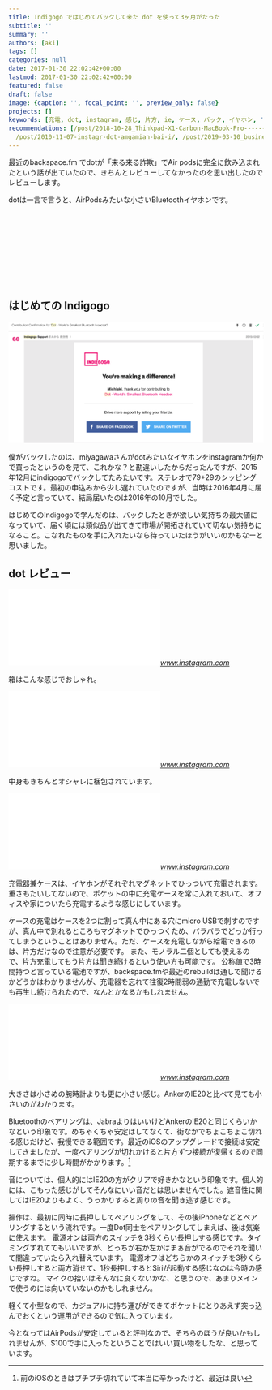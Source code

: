 ```yaml
---
title: Indigogo ではじめてバックして来た dot を使って3ヶ月がたった
subtitle: ''
summary: ''
authors: [aki]
tags: []
categories: null
date: 2017-01-30 22:02:42+00:00
lastmod: 2017-01-30 22:02:42+00:00
featured: false
draft: false
image: {caption: '', focal_point: '', preview_only: false}
projects: []
keywords: [充電, dot, instagram, 感じ, 片方, ie, ケース, バック, イヤホン, '20']
recommendations: [/post/2018-10-28_Thinkpad-X1-Carbon-MacBook-Pro----------USB-Type-C-------f6d8c8e77b36/,
  /post/2010-11-07-instagr-dot-amgamian-bai-i/, /post/2019-03-10_business-trip-goods/]
---
```

最近のbackspace.fm でdotが「来る来る詐欺」でAir podsに完全に飲み込まれたという話が出ていたので、きちんとレビューしてなかったのを思い出したのでレビューします。

dotは一言で言うと、AirPodsみたいな小さいBluetoothイヤホンです。

<div class="iframely-embed"><div class="iframely-responsive" style="height: 140px; padding-bottom: 0;"><a href="https://www.indiegogo.com/projects/dot-world-s-smallest-bluetooth-headset" data-iframely-url="//cdn.iframe.ly/eUbZ83H?card=small"></a></div></div><script async src="//cdn.iframe.ly/embed.js" charset="utf-8"></script>

## はじめての Indigogo

![](20170130213220.png)

僕がバックしたのは、miyagawaさんがdotみたいなイヤホンをinstagramか何かで買ったというのを見て、これかな？と勘違いしたからだったんですが、2015年12月にindigogoでバックしてたみたいです。ステレオで$79+$29のシッピングコストです。最初の申込みから少し遅れていたのですが、当時は2016年4月に届く予定と言っていて、結局届いたのは2016年の10月でした。

はじめてのIndigogoで学んだのは、バックしたときが欲しい気持ちの最大値になっていて、届く頃には類似品が出てきて市場が開拓されていて切ない気持ちになること。こなれたものを手に入れたいなら待っていたほうがいいのかもなーと思いました。

## dot レビュー

<iframe src="//www.instagram.com/p/BLXPs3Uhk5W/embed/" data-entry-image="http://www.instagram.com/p/BLXPs3Uhk5W/media/?size=l" class="instagram-iframe" frameborder="0" scrolling="no" allowtransparency></iframe><cite class="hatena-citation"><a href="https://www.instagram.com/p/BLXPs3Uhk5W/">www.instagram.com</a></cite>

箱はこんな感じでおしゃれ。

<iframe src="//www.instagram.com/p/BLXQDBnhbSx/embed/" data-entry-image="http://www.instagram.com/p/BLXQDBnhbSx/media/?size=l" class="instagram-iframe" frameborder="0" scrolling="no" allowtransparency></iframe><cite class="hatena-citation"><a href="https://www.instagram.com/p/BLXQDBnhbSx/?taken-by=c.hezou&amp;hl=ja">www.instagram.com</a></cite>

中身もきちんとオシャレに梱包されています。

<iframe src="//www.instagram.com/p/BLXQWDGh-oH/embed/" data-entry-image="http://www.instagram.com/p/BLXQWDGh-oH/media/?size=l" class="instagram-iframe" frameborder="0" scrolling="no" allowtransparency></iframe><cite class="hatena-citation"><a href="https://www.instagram.com/p/BLXQWDGh-oH/?taken-by=c.hezou&amp;hl=ja">www.instagram.com</a></cite>

充電器兼ケースは、イヤホンがそれぞれマグネットでひっついて充電されます。 重さもたいしてないので、ポケットの中に充電ケースを常に入れておいて、オフィスや家についたら充電するような感じにしています。

ケースの充電はケースを2つに割って真ん中にある穴にmicro USBで刺すのですが、真ん中で別れるところもマグネットでひっつくため、バラバラでどっか行ってしまうということはありません。ただ、ケースを充電しながら給電できるのは、片方だけなので注意が必要です。 また、モノラル二個としても使えるので、片方充電してもう片方は聞き続けるという使い方も可能です。 公称値で3時間持つと言っている電池ですが、backspace.fmや最近のrebuildは通しで聞けるかどうかはわかりませんが、充電器を忘れて往復2時間弱の通勤で充電しないでも再生し続けられたので、なんとかなるかもしれません。

<iframe src="//www.instagram.com/p/BLXP-8thiAr/embed/" data-entry-image="http://www.instagram.com/p/BLXP-8thiAr/media/?size=l" class="instagram-iframe" frameborder="0" scrolling="no" allowtransparency></iframe><cite class="hatena-citation"><a href="https://www.instagram.com/p/BLXP-8thiAr/?taken-by=c.hezou&amp;hl=ja">www.instagram.com</a></cite>

大きさは小さめの腕時計よりも更に小さい感じ。AnkerのIE20と比べて見ても小さいのがわかります。

Bluetoothのペアリングは、JabraよりはいいけどAnkerのIE20と同じくらいかなという印象です。めちゃくちゃ安定はしてなくて、街なかでちょこちょこ切れる感じだけど、我慢できる範囲です。最近のiOSのアップグレードで接続は安定してきましたが、一度ペアリングが切れかけると片方ずつ接続が復帰するので同期するまでに少し時間がかかります。[^1]

音については、個人的にはIE20の方がクリアで好きかなという印象です。個人的には、こもった感じがしてそんなにいい音だとは思いませんでした。遮音性に関してはIE20よりもよく、うっかりすると周りの音を聞き逃す感じです。

操作は、最初に同時に長押ししてペアリングをして、その後iPhoneなどとペアリングするという流れです。一度Dot同士をペアリングしてしまえば、後は気楽に使えます。 電源オンは両方のスイッチを3秒くらい長押しする感じです。タイミングずれててもいいですが、どっちが右か左かはまぁ音がでるのでそれを聞いて間違っていたら入れ替えています。 電源オフはどちらかのスイッチを3秒くらい長押しすると両方消せて、1秒長押しするとSiriが起動する感じなのは今時の感じですね。 マイクの拾いはそんなに良くないかな、と思うので、あまりメインで使うのには向いていないのかもしれません。

軽くて小型なので、カジュアルに持ち運びができてポケットにとりあえず突っ込んでおくという運用ができるので気に入っています。

今となってはAirPodsが安定していると評判なので、そちらのほうが良いかもしれませんが、$100で手に入ったということではいい買い物をしたな、と思っています。

[^1]: 前のiOSのときはブチブチ切れていて本当に辛かったけど、最近は良い
